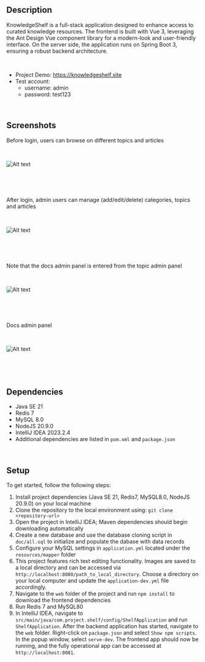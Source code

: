 ## Description
KnowledgeShelf is a full-stack application designed to enhance access to curated knowledge resources. The frontend is built with Vue 3, leveraging the Ant Design Vue component library for a modern-look and user-friendly interface. On the server side, the application runs on Spring Boot 3, ensuring a robust backend architecture. 

&nbsp;

- Project Demo: https://knowledgeshelf.site
- Test account:
  - username: admin
  - password: test123

&nbsp;

## Screenshots
Before login, users can browse on different topics and articles

&nbsp;

<img src="https://zfc283-wiki.s3.ca-central-1.amazonaws.com/github-readme-images/Screenshot+(402).png" alt="Alt text" >

&nbsp;

&nbsp;

After login, admin users can manage (add/edit/delete) categories, topics and articles

&nbsp;

<img src="https://zfc283-wiki.s3.ca-central-1.amazonaws.com/github-readme-images/Screenshot+(403).png" alt="Alt text" >

&nbsp;

&nbsp;

Note that the docs admin panel is entered from the topic admin panel

&nbsp;

<img src="https://zfc283-wiki.s3.ca-central-1.amazonaws.com/github-readme-images/Screenshot+(406).png" alt="Alt text" >

&nbsp;

&nbsp;

Docs admin panel

&nbsp;

<img src="https://zfc283-wiki.s3.ca-central-1.amazonaws.com/github-readme-images/Screenshot+(408).png" alt="Alt text" >

&nbsp;

&nbsp;

## Dependencies
* Java SE 21
* Redis 7
* MySQL 8.0
* NodeJS 20.9.0
* IntelliJ IDEA 2023.2.4
* Additional dependencies are listed in `pom.xml` and `package.json`

&nbsp;

## Setup
To get started, follow the following steps:
1. Install project dependencies (Java SE 21, Redis7, MySQL8.0, NodeJS 20.9.0) on your local machine
2. Clone the repository to the local environment using: `git clone <repository-url>`
3. Open the project in IntelliJ IDEA; Maven dependencies should begin downloading automatically 
4. Create a new database and use the database cloning script in `doc/all.sql` to initialize and populate the dabase with data records
5. Configure your MySQL settings in `application.yml` located under the `resources/mapper` folder
6. This project features rich text editing functionality. Images are saved to a local directory and can be accessed via `http://localhost:8080/path_to_local_directory`. Choose a directory on your local computer and update the `application-dev.yml` file accordingly.
7. Navigate to the `web` folder of the project and run `npm install` to download the frontend dependencies
8. Run Redis 7 and MySQL80
9. In IntelliJ IDEA, navigate to `src/main/java/com.project.shelf/config/ShelfApplication` and run `ShelfApplication`. After the backend application has started, navigate to the `web` folder. Right-click on `package.json` and select `Show npm scripts`. In the popup window, select `serve-dev`. The frontend app should now be running, and the fully operational app can be accessed at `http://localhost:8081`. 
